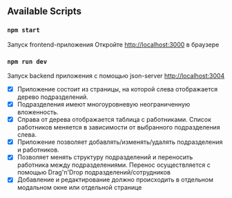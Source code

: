 ## Available Scripts

### `npm start`

Запуск frontend-приложения
Откройте [http://localhost:3000](http://localhost:3000) в браузере

### `npm run dev`

Запуск backend приложения с помощью json-server
[http://localhost:3004](http://localhost:3004)

- [x] Приложение состоит из страницы, на которой слева отображается дерево подразделений.
- [x] Подразделения имеют многоуровневую неограниченную вложенность.
- [x] Справа от дерева отображается таблица с работниками. Список работников меняется в зависимости от выбранного подразделения слева.
- [x] Приложение позволяет добавлять/изменять/удалять подразделения и работников.
- [x] Позволяет менять структуру подразделений и переносить работника между подразделениями.
      Перенос осуществляется с помощью Drag'n'Drop подразделений/сотрудников
- [x] Добавление и редактирование должно происходить в отдельном модальном окне или отдельной странице
